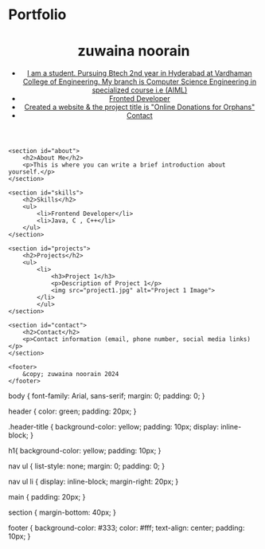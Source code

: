 # Portfolio
<!DOCTYPE html>
<html>
<head>
    <title> My Portfolio</title>
    <link rel="stylesheet" href="styles.css"> </head>
<body>
    <header>
        <h1>zuwaina noorain</h1>
        <nav>
            <ul>
                <li><a href="#about">I am a student. Pursuing Btech 2nd year in Hyderabad  at Vardhaman College of Engineering.  My branch is Computer Science Engineering in specialized course i.e (AIML)</a></li>
                <li><a href="#skills">Fronted Developer</a></li>
                <li><a href="#projects">Created a website & the project title is "Online Donations for Orphans"</a></li>
                <li><a href="#contact">Contact</a></li>
            </ul>
        </nav>
    </header>

    <section id="about">
        <h2>About Me</h2>
        <p>This is where you can write a brief introduction about yourself.</p>
    </section>

    <section id="skills">
        <h2>Skills</h2>
        <ul>
            <li>Frontend Developer</li>
            <li>Java, C , C++</li>
        </ul>
    </section>

    <section id="projects">
        <h2>Projects</h2>
        <ul>
            <li>
                <h3>Project 1</h3>
                <p>Description of Project 1</p>
                <img src="project1.jpg" alt="Project 1 Image">
            </li>
            </ul>
    </section>

    <section id="contact">
        <h2>Contact</h2>
        <p>Contact information (email, phone number, social media links)</p>
    </section>

    <footer>
        &copy; zuwaina noorain 2024
    </footer>
</body>
</html>
body {
  font-family: Arial, sans-serif;
  margin: 0;
  padding: 0;
}

header {
  color: green;
  padding: 20px;
}

.header-title {
  background-color: yellow;
  padding: 10px; 
  display: inline-block; 
}

h1{
  background-color: yellow;
  padding: 10px;
}

nav ul {
  list-style: none;
  margin: 0;
  padding: 0;
}

nav ul li {
  display: inline-block;
  margin-right: 20px;
}

main {
  padding: 20px;
}

section {
  margin-bottom: 40px;
}

footer {
  background-color: #333;
  color: #fff;
  text-align: center;
  padding: 10px;
}
